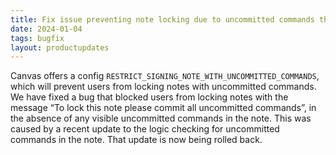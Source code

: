 ```yaml
---
title: Fix issue preventing note locking due to uncommitted commands that are not in the note body
date: 2024-01-04
tags: bugfix
layout: productupdates
---
```


Canvas offers a config `RESTRICT_SIGNING_NOTE_WITH_UNCOMMITTED_COMMANDS`, which will prevent users from locking notes with uncommitted commands. We have fixed a bug that blocked users from locking notes with the message “To lock this note please commit all uncommitted commands”, in the absence of any visible uncommitted commands in the note. This was caused by a recent update to the logic checking for uncommitted commands in the note. That update is now being rolled back.